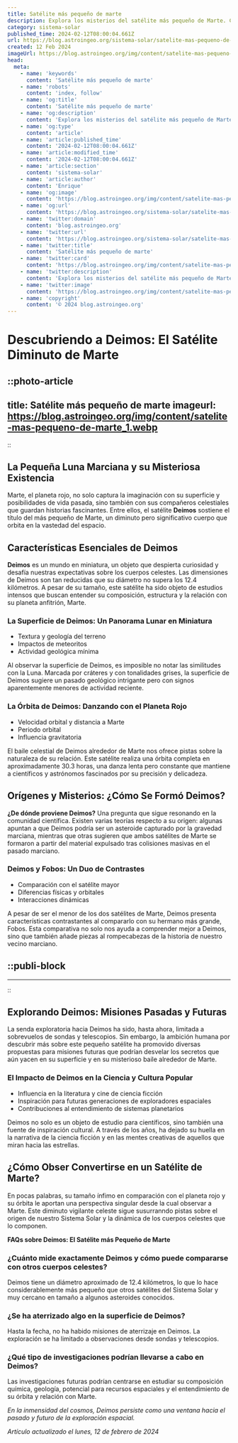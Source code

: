 ```yaml
---
title: Satélite más pequeño de marte
description: Explora los misterios del satélite más pequeño de Marte. Conoce datos fascinantes y la importancia de Fobos en la ciencia espacial.
category: sistema-solar
published_time: 2024-02-12T08:00:04.661Z
url: https://blog.astroingeo.org/sistema-solar/satelite-mas-pequeno-de-marte
created: 12 Feb 2024
imageUrl: https://blog.astroingeo.org/img/content/satelite-mas-pequeno-de-marte_1.webp
head:
  meta:
    - name: 'keywords'
      content: 'Satélite más pequeño de marte'
    - name: 'robots'
      content: 'index, follow'
    - name: 'og:title'
      content: 'Satélite más pequeño de marte'
    - name: 'og:description'
      content: 'Explora los misterios del satélite más pequeño de Marte. Conoce datos fascinantes y la importancia de Fobos en la ciencia espacial.'
    - name: 'og:type'
      content: 'article'
    - name: 'article:published_time'
      content: '2024-02-12T08:00:04.661Z'
    - name: 'article:modified_time'
      content: '2024-02-12T08:00:04.661Z'
    - name: 'article:section'
      content: 'sistema-solar'
    - name: 'article:author'
      content: 'Enrique'
    - name: 'og:image'
      content: 'https://blog.astroingeo.org/img/content/satelite-mas-pequeno-de-marte_1.webp'
    - name: 'og:url'
      content: 'https://blog.astroingeo.org/sistema-solar/satelite-mas-pequeno-de-marte'
    - name: 'twitter:domain'
      content: 'blog.astroingeo.org'
    - name: 'twitter:url'
      content: 'https://blog.astroingeo.org/sistema-solar/satelite-mas-pequeno-de-marte'
    - name: 'twitter:title'
      content: 'Satélite más pequeño de marte'
    - name: 'twitter:card'
      content: 'https://blog.astroingeo.org/img/content/satelite-mas-pequeno-de-marte_1.webp'
    - name: 'twitter:description'
      content: 'Explora los misterios del satélite más pequeño de Marte. Conoce datos fascinantes y la importancia de Fobos en la ciencia espacial.'
    - name: 'twitter:image'
      content: 'https://blog.astroingeo.org/img/content/satelite-mas-pequeno-de-marte_1.webp'
    - name: 'copyright'
      content: '© 2024 blog.astroingeo.org'
---
```

# Descubriendo a Deimos: El Satélite Diminuto de Marte


::photo-article
---
title: Satélite más pequeño de marte
imageurl: https://blog.astroingeo.org/img/content/satelite-mas-pequeno-de-marte_1.webp
---
::


## La Pequeña Luna Marciana y su Misteriosa Existencia

Marte, el planeta rojo, no solo captura la imaginación con su superficie y posibilidades de vida pasada, sino también con sus compañeros celestiales que guardan historias fascinantes. Entre ellos, el satélite **Deimos** sostiene el título del más pequeño de Marte, un diminuto pero significativo cuerpo que orbita en la vastedad del espacio.

## Características Esenciales de Deimos

**Deimos** es un mundo en miniatura, un objeto que despierta curiosidad y desafía nuestras expectativas sobre los cuerpos celestes. Las dimensiones de Deimos son tan reducidas que su diámetro no supera los 12.4 kilómetros. A pesar de su tamaño, este satélite ha sido objeto de estudios intensos que buscan entender su composición, estructura y la relación con su planeta anfitrión, Marte.

### La Superficie de Deimos: Un Panorama Lunar en Miniatura

- Textura y geología del terreno
- Impactos de meteoritos
- Actividad geológica mínima

Al observar la superficie de Deimos, es imposible no notar las similitudes con la Luna. Marcada por cráteres y con tonalidades grises, la superficie de Deimos sugiere un pasado geológico intrigante pero con signos aparentemente menores de actividad reciente.

### La Órbita de Deimos: Danzando con el Planeta Rojo

- Velocidad orbital y distancia a Marte
- Periodo orbital
- Influencia gravitatoria

El baile celestial de Deimos alrededor de Marte nos ofrece pistas sobre la naturaleza de su relación. Este satélite realiza una órbita completa en aproximadamente 30.3 horas, una danza lenta pero constante que mantiene a científicos y astrónomos fascinados por su precisión y delicadeza.

## Orígenes y Misterios: ¿Cómo Se Formó Deimos?

**¿De dónde proviene Deimos?** Una pregunta que sigue resonando en la comunidad científica. Existen varias teorías respecto a su origen: algunas apuntan a que Deimos podría ser un asteroide capturado por la gravedad marciana, mientras que otras sugieren que ambos satélites de Marte se formaron a partir del material expulsado tras colisiones masivas en el pasado marciano.

### Deimos y Fobos: Un Duo de Contrastes

- Comparación con el satélite mayor
- Diferencias físicas y orbitales
- Interacciones dinámicas

A pesar de ser el menor de los dos satélites de Marte, Deimos presenta características contrastantes al compararlo con su hermano más grande, Fobos. Esta comparativa no solo nos ayuda a comprender mejor a Deimos, sino que también añade piezas al rompecabezas de la historia de nuestro vecino marciano.


  ::publi-block
  ---
  ---
  ::
  
  
## Explorando Deimos: Misiones Pasadas y Futuras

La senda exploratoria hacia Deimos ha sido, hasta ahora, limitada a sobrevuelos de sondas y telescopios. Sin embargo, la ambición humana por descubrir más sobre este pequeño satélite ha promovido diversas propuestas para misiones futuras que podrían desvelar los secretos que aún yacen en su superficie y en su misterioso baile alrededor de Marte.

### El Impacto de Deimos en la Ciencia y Cultura Popular

- Influencia en la literatura y cine de ciencia ficción
- Inspiración para futuras generaciones de exploradores espaciales
- Contribuciones al entendimiento de sistemas planetarios

Deimos no solo es un objeto de estudio para científicos, sino también una fuente de inspiración cultural. A través de los años, ha dejado su huella en la narrativa de la ciencia ficción y en las mentes creativas de aquellos que miran hacia las estrellas.

## ¿Cómo Obser Convertirse en un Satélite de Marte?

En pocas palabras, su tamaño ínfimo en comparación con el planeta rojo y su órbita le aportan una perspectiva singular desde la cual observar a Marte. Este diminuto vigilante celeste sigue susurranndo pistas sobre el origen de nuestro Sistema Solar y la dinámica de los cuerpos celestes que lo componen.

**FAQs sobre Deimos: El Satélite más Pequeño de Marte**

### ¿Cuánto mide exactamente Deimos y cómo puede compararse con otros cuerpos celestes?
Deimos tiene un diámetro aproximado de 12.4 kilómetros, lo que lo hace considerablemente más pequeño que otros satélites del Sistema Solar y muy cercano en tamaño a algunos asteroides conocidos.

### ¿Se ha aterrizado algo en la superficie de Deimos?
Hasta la fecha, no ha habido misiones de aterrizaje en Deimos. La exploración se ha limitado a observaciones desde sondas y telescopios.

### ¿Qué tipo de investigaciones podrían llevarse a cabo en Deimos?
Las investigaciones futuras podrían centrarse en estudiar su composición química, geología, potencial para recursos espaciales y el entendimiento de su órbita y relación con Marte.

*En la inmensidad del cosmos, Deimos persiste como una ventana hacia el pasado y futuro de la exploración espacial.*

_Artículo actualizado el lunes, 12 de febrero de 2024_